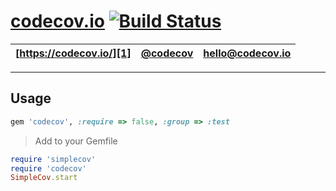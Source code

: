 # [codecov.io][1] [![Build Status](https://secure.travis-ci.org/codecov/codecov-ruby.svg?branch=master)](http://travis-ci.org/codecov/codecov-ruby)

| [https://codecov.io/][1] | [@codecov][2] | [hello@codecov.io][3] |
| ------------------------ | ------------- | --------------------- |

-----

## Usage

```ruby
gem 'codecov', :require => false, :group => :test
```
> Add to your Gemfile

```ruby
require 'simplecov'
require 'codecov'
SimpleCov.start
```


[1]: https://codecov.io/
[2]: https://twitter.com/codecov
[3]: mailto:hello@codecov.io
